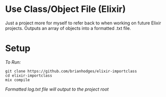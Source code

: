 # Use Class/Object File (Elixir)
Just a project more for myself to refer back to when working on future Elixir projects. Outputs an array of objects into a formatted .txt file.

# Setup
*To Run:*
  ```
  git clone https://github.com/brianhodges/elixir-importclass
  cd elixir-importclass
  mix compile
  ```
*Formatted log.txt file will output to the project root* 

